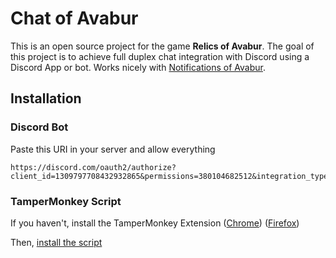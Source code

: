 # Chat of Avabur

This is an open source project for the game **Relics of Avabur**. The goal of this project is to achieve full duplex chat integration with Discord using a Discord App or bot. Works nicely with [Notifications of Avabur](https://github.com/davidmcclelland/notifications-of-avabur/).

## Installation
### Discord Bot
Paste this URI in your server and allow everything
```
https://discord.com/oauth2/authorize?client_id=1309797708432932865&permissions=380104682512&integration_type=0&scope=bot
```

### TamperMonkey Script
If you haven't, install the TamperMonkey Extension ([Chrome](https://chromewebstore.google.com/detail/tampermonkey/dhdgffkkebhmkfjojejmpbldmpobfkfo?hl=en)) ([Firefox](https://addons.mozilla.org/en-US/firefox/addon/tampermonkey/))

Then, [install the script](https://github.com/derekporcelli/chat-of-avabur/main/raw/chat-of-avabur.user.js)